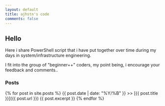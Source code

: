 ```yaml
---
layout: default
title: ajhstn's code
comments: false
---
```


## Hello
Here i share PowerShell script that i have put together over time during my days in system/infrastructure engineering.

I fit into the group of "beginner++" coders, my point being, i encourage your feedback and comments..

### Posts
{% for post in site.posts %}
{{ post.date | date: "%Y/%B" }} >> [{{ post.title }}]({{ post.url }})
{{ post.excerpt }}
{% endfor %}
